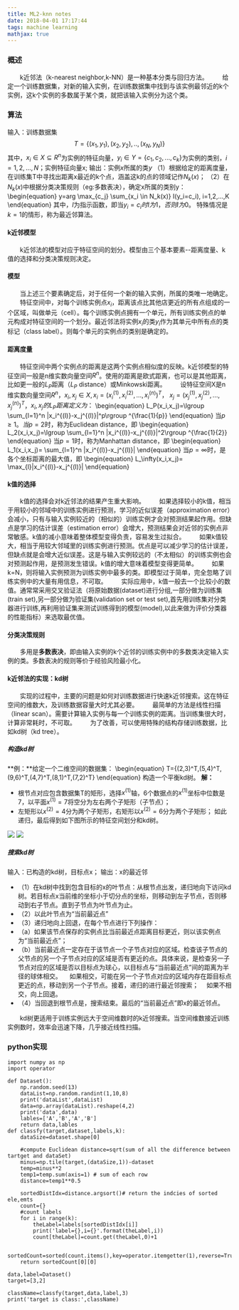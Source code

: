 ```yaml
---
title: ML2-knn notes
date: 2018-04-01 17:17:44
tags: machine learning
mathjax: true
---
```

### 概述
&emsp;&emsp;k近邻法（k-nearest neighbor,k-NN）是一种基本分类与回归方法。
&emsp;&emsp;给定一个训练数据集，对新的输入实例，在训练数据集中找到与该实例最邻近的k个实例，这k个实例的多数属于某个类，就把该输入实例分为这个类。
<!-- more -->

### 算法
 输入：训练数据集
$$
T=\{(x_1,y_1),(x_2,y_2),..,(x_N,y_N)\}
$$
 其中，$x_i \in X \subseteq R^n$为实例的特征向量，$y_i \in Y=\{c_1,c_2,...,c_k\}$为实例的类别，$i=1,2,...,N$；实例特征向量x;
 输出：实例$x$所属的类$y$
 （1）根据给定的距离度量，在训练集T中寻找出距离x最近的k个点，涵盖这k的点的领域记作$N_k(x)$；
 （2）在$N_k(x)$中根据分类决策规则（eg:多数表决），确定x所属的类别y：
  \begin{equation}
y=arg \max_{c_j} \sum_{x_i \in N_k(x)} I(y_i=c_i), i=1,2,...,K
 \end{equation}
 其中，$I$为指示函数，即当$y_i=c_i时I为1，否则I为0$。
 特殊情况是$k=1$的情形，称为最近邻算法。


#### k近邻模型
 &emsp;&emsp;k近邻法的模型对应于特征空间的划分。模型由三个基本要素--距离度量、k值的选择和分类决策规则决定。
#### 模型
&emsp;&emsp;当上述三个要素确定后，对于任何一个新的输入实例，所属的类唯一地确定。
&emsp;&emsp;特征空间中，对每个训练实例点$x_i$，距离该点比其他店更近的所有点组成的一个区域，叫做单元（cell）。每个训练实例点拥有一个单元，所有训练实例点的单元构成对特征空间的一个划分。最近邻法将实例$x_i$的类$y_i$作为其单元中所有点的类标记（class label）。则每个单元的实例点的类别是确定的。
#### 距离度量
&emsp;&emsp;特征空间中两个实例点的距离是这两个实例点相似度的反映。k近邻模型的特征空间一般是n维实数向量空间$R^n$。使用的距离是欧式距离，也可以是其他距离，比如更一般的$L_P$距离（$L_P$ distance）或Minkowski距离。
&emsp;&emsp;设特征空间X是n维实数向量空间$R^n$，$x_i,x_j \in X,
x_i=(x_i^{(1)},x_i^{(2)},...,x_i^{(n)})^T$，
$x_j=(x_j^{(1)},x_j^{(2)},...,x_j^{(n)})^T$，$x_i,x_j的L_P距离定义为：$
  \begin{equation}
L_P(x_i,x_j)=\lgroup \sum_{l=1}^n |x_i^{(l)}-x_j^{(l)}|^p\rgroup ^{\frac{1}{p}}
 \end{equation}
 当$p \ge 1。当p=2$时，称为Euclidean distance，即
  \begin{equation}
L_2(x_i,x_j)=\lgroup \sum_{l=1}^n |x_i^{(l)}-x_j^{(l)}|^2\rgroup ^{\frac{1}{2}}
 \end{equation}
 当$p =1$时，称为Manhattan distance，即
  \begin{equation}
L_1(x_i,x_j)= \sum_{l=1}^n |x_i^{(l)}-x_j^{(l)}|
 \end{equation} 
 当$p=\infty$时，是各个坐标距离的最大值，即
   \begin{equation}
L_\infty(x_i,x_j)= \max_{l}|x_i^{(l)}-x_j^{(l)}|
 \end{equation} 
 

#### k值的选择
&emsp;&emsp;k值的选择会对k近邻法的结果产生重大影响。
&emsp;&emsp;如果选择较小的k值，相当于用较小的邻域中的训练实例进行预测，学习的近似误差（approximation error）会减小，只有与输入实例较近的（相似的）训练实例才会对预测结果起作用。但缺点是学习的估计误差（estimation error）会增大，预测结果会对近邻的实例点非常敏感。k值的减小意味着整体模型变得负责，容易发生过拟合。
&emsp;&emsp;如果k值较大，相当于用较大邻域里的训练实例进行预测。优点是可以减少学习的估计误差，但缺点就是会增大近似误差。这是与输入实例较远的（不太相似）的训练实例也会对预测起作用，是预测发生错误。k值的增大意味着模型变得更简单。
&emsp;&emsp;如果k=N，则将输入实例预测为训练实例中最多的类。即模型过于简单，完全忽略了训练实例中的大量有用信息，不可取。
&emsp;&emsp;实际应用中，k值一般去一个比较小的数值。通常常采用交叉验证法（将原始数据(dataset)进行分组,一部分做为训练集(train set),另一部分做为验证集(validation set or test set),首先用训练集对分类器进行训练,再利用验证集来测试训练得到的模型(model),以此来做为评价分类器的性能指标）来选取最优值。
#### 分类决策规则
&emsp;&emsp;多用是**多数表决**，即由输入实例的k个近邻的训练实例中的多数类决定输入实例的类。多数表决的规则等价于经验风险最小化。
#### k近邻法的实现：kd树
&emsp;&emsp;实现的过程中，主要的问题是如何对训练数据进行快速k近邻搜索。这在特征空间的维数大，及训练数据容量大时尤其必要。
&emsp;&emsp;最简单的方法是线性扫描（linear scan）。需要计算输入实例与每一个训练实例的距离。当训练集很大时，计算非常耗时，不可取。
&emsp;&emsp;为了改善，可以使用特殊的结构存储训练数据，比如kd树（kd tree）。
##### 构造kd树
**例：**给定一个二维空间的数据集：
\begin{equation}
T=\{(2,3)^T,(5,4)^T,(9,6)^T,(4,7)^T,(8,1)^T,(7,2)^T\}
\end{equation}
构造一个平衡kd树。
**解：**

 - 根节点对应包含数据集T的矩形，选择$x^{(1)}$轴，6个数据点的$x^{(1)}$坐标中位数是7，以平面$x^{(1)}=7$将空分为左右两个子矩形（子节点）；
 - 左矩形以$x^{(2)}=4$分为两个子矩形，右矩形以$x^{(2)}=6$分为两个子矩形；
   如此递归，最后得到如下图所示的特征空间划分和kd树。

![](/images/features_zone_classfy.png)
![](/images/kd_tree.png)

##### 搜索kd树
输入：已构造的kd树，目标点x；
输出：x的最近邻

 - （1）在kd树中找到包含目标的x的叶节点：从根节点出发，递归地向下访问kd树。若目标点x当前维的坐标小于切分点的坐标，则移动到左子节点，否则移动到右子节点。直到子节点为叶节点为止。
 - （2）以此叶节点为“当前最近点”
 - （3）递归地向上回退，在每个节点进行下列操作：
 - （a）如果该节点保存的实例点比当前最近点距离目标更近，则以该实例点为“当前最近点”；
 - （b）当前最近点一定存在于该节点一个子节点对应的区域。检查该子节点的父节点的另一个子节点对应的区域是否有更近的点。具体来说，是检查另一子节点对应的区域是否以目标点为球心，以目标点与“当前最近点”间的距离为半径的球体相交。
	 &emsp;如果相交，可能在另一个子节点对应的区域内存在距目标点更近的点，移动到另一个子节点。接着，递归的进行最近邻搜索；
	  &emsp;如果不相交，向上回退。
 - （4）当回退到根节点是，搜索结束。最后的“当前最近点”即x的最近邻点。

&emsp;&emsp;kd树更适用于训练实例远大于空间维数时的k近邻搜索。当空间维数接近训练实例数时，效率会迅速下降，几乎接近线性扫描。

### python实现
```
import numpy as np
import operator

def Dataset():
    np.random.seed(13)
    dataList=np.random.randint(1,10,8)
    print('dataList',dataList)
    data=np.array(dataList).reshape(4,2)
    print('data',data)
    lables=['A','B','A','B']
    return data,lables
def classfy(target,dataset,labels,k):
    dataSize=dataset.shape[0]

    #compute Euclidean distance=sqrt(sum of all the difference between tartget and dataSet)
    minus=np.tile(target,(dataSize,1))-dataset
    temp=minus**2
    temp1=temp.sum(axis=1) # sum of each row
    distance=temp1**0.5

    sortedDistIdx=distance.argsort()# return the indcies of sorted ele,emts
    count={}
    #count labels
    for i in range(k):
        theLabel=labels[sortedDistIdx[i]]
        print('label={},i={}'.format(theLabel,i))
        count[theLabel]=count.get(theLabel,0)+1

    sortedCount=sorted(count.items(),key=operator.itemgetter(1),reverse=True)
    return sortedCount[0][0]

data,label=Dataset()
target=[3,2]

className=classfy(target,data,label,3)
print('target is class:',className)

```

